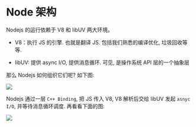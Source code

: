 # Node 架构

Nodejs 的运行依赖于 V8 和 libUV 两大环境。

- V8：执行 JS 的引擎. 也就是翻译 JS. 包括我们熟悉的编译优化, 垃圾回收等等.

- libUV: 提供 async I/O, 提供消息循环. 可见, 是操作系统 API 层的一个抽象层

那么 Nodejs 如何组织它们呢? 如下图:

![](https://user-gold-cdn.xitu.io/2018/3/6/161fb632c82b19bd?imageView2/0/w/1280/h/960/format/webp/ignore-error/1)

Nodejs 通过一层 `C++ Binding`, 把 JS 传入 V8, V8 解析后交给 libUV 发起 `asnyc I/O`, 并等待消息循环调度. 再看看下面的图:

![](https://user-gold-cdn.xitu.io/2018/3/6/161fb632c27bb476?imageView2/0/w/1280/h/960/format/webp/ignore-error/1)
